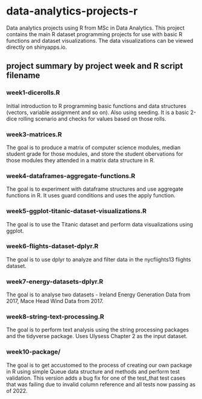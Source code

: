 # data-analytics-projects-r
Data analytics projects using R from MSc in Data Analytics. This project contains the main R dataset programming projects for use with basic R functions
and dataset visualizations. The data visualizations can be viewed directly on shinyapps.io.

## project summary by project week and R script filename

### week1-dicerolls.R
Initial introduction to R programming basic functions and data structures (vectors, variable assignment and so on). Also using seeding. 
It is a basic 2-dice rolling scenario and checks for values based on those rolls.

### week3-matrices.R
The goal is to produce a matrix of computer science modules, median student grade for those modules, 
and store the student obervations for those modules they attended in a matrix data structure in R.

### week4-dataframes-aggregate-functions.R
The goal is to experiment with dataframe structures and use aggregate functions in R. It uses guard conditions and uses the apply function.

### week5-ggplot-titanic-dataset-visualizations.R
The goal is to use the Titanic dataset and perform data visualizations using ggplot.

### week6-flights-dataset-dplyr.R
The goal is to use dplyr to analyze and filter data in the nycflights13 flights dataset.

### week7-energy-datasets-dplyr.R
The goal is to analyse two datasets - Ireland Energy Generation Data from 2017, Mace Head Wind Data from 2017.

### week8-string-text-processing.R
The goal is to perform text analysis using the string processing packages and the tidyverse package. Uses Ulysess Chapter 2 as the input dataset.

### week10-package/
The goal is to get accustomed to the process of creating our own package in R using simple Queue data structure and methods and perform test validation.
This version adds a bug fix for one of the test_that test cases that was failing due to invalid column reference and all tests now passing as of 2022.
